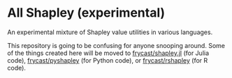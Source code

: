 # All Shapley (experimental)
An experimental mixture of Shapley value utilities in various languages.

This repository is going to be confusing for anyone snooping around. Some of the things created here will be moved to [frycast/shapley.jl](https://github.com/frycast/shapley.jl) (for Julia code), [frycast/pyshapley](https://github.com/frycast/pyshapley) (for Python code), or [frycast/rshapley](https://github.com/frycast/rshapley) (for R code).